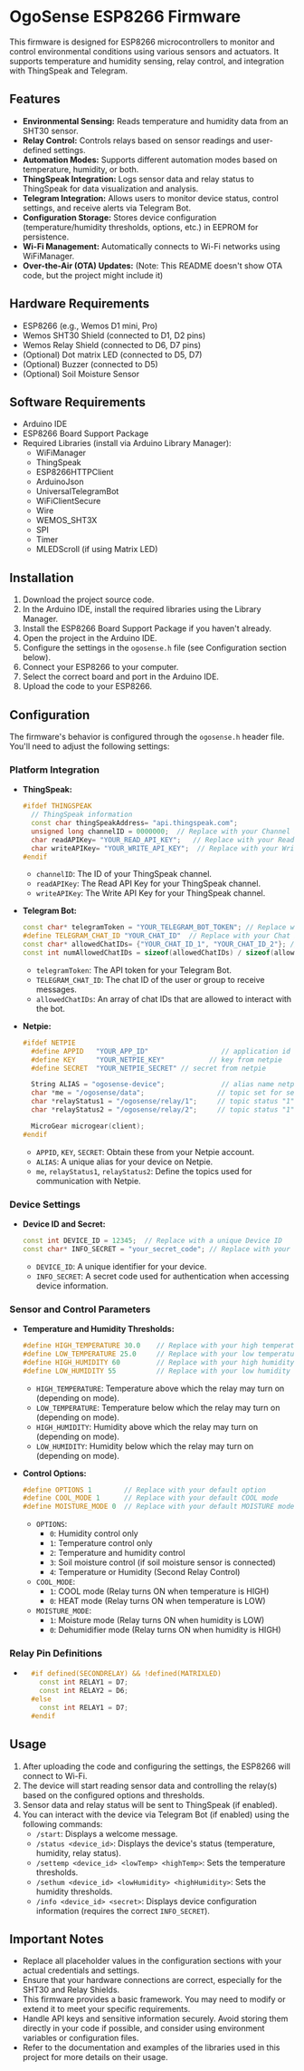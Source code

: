 # OgoSense ESP8266 Firmware

This firmware is designed for ESP8266 microcontrollers to monitor and control environmental conditions using various sensors and actuators. It supports temperature and humidity sensing, relay control, and integration with ThingSpeak and Telegram.

## Features

* **Environmental Sensing:** Reads temperature and humidity data from an SHT30 sensor.
* **Relay Control:** Controls relays based on sensor readings and user-defined settings.
* **Automation Modes:** Supports different automation modes based on temperature, humidity, or both.
* **ThingSpeak Integration:** Logs sensor data and relay status to ThingSpeak for data visualization and analysis.
* **Telegram Integration:** Allows users to monitor device status, control settings, and receive alerts via Telegram Bot.
* **Configuration Storage:** Stores device configuration (temperature/humidity thresholds, options, etc.) in EEPROM for persistence.
* **Wi-Fi Management:** Automatically connects to Wi-Fi networks using WiFiManager.
* **Over-the-Air (OTA) Updates:** (Note: This README doesn't show OTA code, but the project might include it)

## Hardware Requirements

* ESP8266 (e.g., Wemos D1 mini, Pro)
* Wemos SHT30 Shield (connected to D1, D2 pins)
* Wemos Relay Shield (connected to D6, D7 pins)
* (Optional) Dot matrix LED (connected to D5, D7)
* (Optional) Buzzer (connected to D5)
* (Optional) Soil Moisture Sensor

## Software Requirements

* Arduino IDE
* ESP8266 Board Support Package
* Required Libraries (install via Arduino Library Manager):
    * WiFiManager
    * ThingSpeak
    * ESP8266HTTPClient
    * ArduinoJson
    * UniversalTelegramBot
    * WiFiClientSecure
    * Wire
    * WEMOS\_SHT3X
    * SPI
    * Timer
    * MLEDScroll (if using Matrix LED)

## Installation

1.  Download the project source code.
2.  In the Arduino IDE, install the required libraries using the Library Manager.
3.  Install the ESP8266 Board Support Package if you haven't already.
4.  Open the project in the Arduino IDE.
5.  Configure the settings in the `ogosense.h` file (see Configuration section below).
6.  Connect your ESP8266 to your computer.
7.  Select the correct board and port in the Arduino IDE.
8.  Upload the code to your ESP8266.

## Configuration

The firmware's behavior is configured through the `ogosense.h` header file. You'll need to adjust the following settings:

###   Platform Integration

* **ThingSpeak:**
    ```c++
    #ifdef THINGSPEAK
      // ThingSpeak information
      const char thingSpeakAddress= "api.thingspeak.com";
      unsigned long channelID = 0000000;  // Replace with your Channel ID
      char readAPIKey= "YOUR_READ_API_KEY";   // Replace with your Read API Key
      char writeAPIKey= "YOUR_WRITE_API_KEY";  // Replace with your Write API Key
    #endif
    ```
    * `channelID`: The ID of your ThingSpeak channel.
    * `readAPIKey`: The Read API Key for your ThingSpeak channel.
    * `writeAPIKey`: The Write API Key for your ThingSpeak channel.

* **Telegram Bot:**
    ```c++
    const char* telegramToken = "YOUR_TELEGRAM_BOT_TOKEN"; // Replace with your Bot Token
    #define TELEGRAM_CHAT_ID "YOUR_CHAT_ID"  // Replace with your Chat ID
    const char* allowedChatIDs= {"YOUR_CHAT_ID_1", "YOUR_CHAT_ID_2"}; // Replace with allowed Chat IDs
    const int numAllowedChatIDs = sizeof(allowedChatIDs) / sizeof(allowedChatIDs[0]);
    ```
    * `telegramToken`: The API token for your Telegram Bot.
    * `TELEGRAM_CHAT_ID`: The chat ID of the user or group to receive messages.
    * `allowedChatIDs`: An array of chat IDs that are allowed to interact with the bot.

* **Netpie:**
    ```c++
    #ifdef NETPIE
      #define APPID   "YOUR_APP_ID"                  // application id from netpie
      #define KEY     "YOUR_NETPIE_KEY"           // key from netpie
      #define SECRET  "YOUR_NETPIE_SECRET" // secret from netpie

      String ALIAS = "ogosense-device";              // alias name netpie
      char *me = "/ogosense/data";                  // topic set for sensor box
      char *relayStatus1 = "/ogosense/relay/1";     // topic status "1" or "0", "ON" or "OFF"
      char *relayStatus2 = "/ogosense/relay/2";     // topic status "1" or "0", "ON" or "OFF"

      MicroGear microgear(client);
    #endif
    ```
    * `APPID`, `KEY`, `SECRET`: Obtain these from your Netpie account.
    * `ALIAS`: A unique alias for your device on Netpie.
    * `me`, `relayStatus1`, `relayStatus2`: Define the topics used for communication with Netpie.

###   Device Settings

* **Device ID and Secret:**
    ```c++
    const int DEVICE_ID = 12345;  // Replace with a unique Device ID
    const char* INFO_SECRET = "your_secret_code"; // Replace with your secret code
    ```
    * `DEVICE_ID`: A unique identifier for your device.
    * `INFO_SECRET`: A secret code used for authentication when accessing device information.

###   Sensor and Control Parameters

* **Temperature and Humidity Thresholds:**
    ```c++
    #define HIGH_TEMPERATURE 30.0    // Replace with your high temperature threshold
    #define LOW_TEMPERATURE 25.0     // Replace with your low temperature threshold
    #define HIGH_HUMIDITY 60         // Replace with your high humidity threshold
    #define LOW_HUMIDITY 55          // Replace with your low humidity threshold
    ```
    * `HIGH_TEMPERATURE`: Temperature above which the relay may turn on (depending on mode).
    * `LOW_TEMPERATURE`: Temperature below which the relay may turn on (depending on mode).
    * `HIGH_HUMIDITY`: Humidity above which the relay may turn on (depending on mode).
    * `LOW_HUMIDITY`: Humidity below which the relay may turn on (depending on mode).

* **Control Options:**
    ```c++
    #define OPTIONS 1        // Replace with your default option
    #define COOL_MODE 1      // Replace with your default COOL mode
    #define MOISTURE_MODE 0  // Replace with your default MOISTURE mode
    ```
    * `OPTIONS`:
        * `0`: Humidity control only
        * `1`: Temperature control only
        * `2`: Temperature and humidity control
        * `3`: Soil moisture control (if soil moisture sensor is connected)
        * `4`: Temperature or Humidity (Second Relay Control)
    * `COOL_MODE`:
        * `1`: COOL mode (Relay turns ON when temperature is HIGH)
        * `0`: HEAT mode (Relay turns ON when temperature is LOW)
    * `MOISTURE_MODE`:
        * `1`: Moisture mode (Relay turns ON when humidity is LOW)
        * `0`: Dehumidifier mode (Relay turns ON when humidity is HIGH)

###   Relay Pin Definitions

* ```c++
    #if defined(SECONDRELAY) && !defined(MATRIXLED)
      const int RELAY1 = D7;
      const int RELAY2 = D6;
    #else
      const int RELAY1 = D7;
    #endif
    ```

## Usage

1.  After uploading the code and configuring the settings, the ESP8266 will connect to Wi-Fi.
2.  The device will start reading sensor data and controlling the relay(s) based on the configured options and thresholds.
3.  Sensor data and relay status will be sent to ThingSpeak (if enabled).
4.  You can interact with the device via Telegram Bot (if enabled) using the following commands:
    * `/start`:  Displays a welcome message.
    * `/status <device_id>`: Displays the device's status (temperature, humidity, relay status).
    * `/settemp <device_id> <lowTemp> <highTemp>`: Sets the temperature thresholds.
    * `/sethum <device_id> <lowHumidity> <highHumidity>`: Sets the humidity thresholds.
    * `/info <device_id> <secret>`: Displays device configuration information (requires the correct `INFO_SECRET`).

## Important Notes

* Replace all placeholder values in the configuration sections with your actual credentials and settings.
* Ensure that your hardware connections are correct, especially for the SHT30 and Relay Shields.
* This firmware provides a basic framework. You may need to modify or extend it to meet your specific requirements.
* Handle API keys and sensitive information securely. Avoid storing them directly in your code if possible, and consider using environment variables or configuration files.
* Refer to the documentation and examples of the libraries used in this project for more details on their usage.